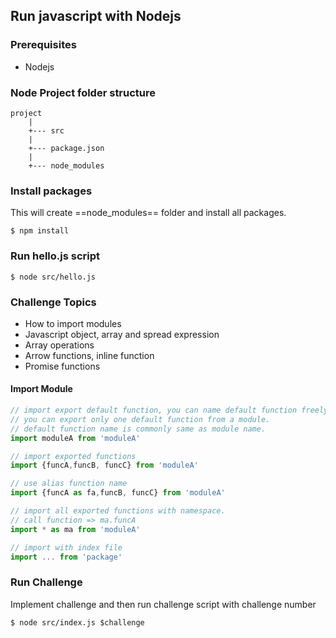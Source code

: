 ## Run javascript with Nodejs

### Prerequisites
- Nodejs

### Node Project folder structure


```ditaa {cmd=true args=["-E"]}
project
    |
    +--- src
    |
    +--- package.json
    |
    +--- node_modules
```

### Install packages
This will create ==node_modules== folder and install all packages.

```
$ npm install
```


### Run hello.js script
```
$ node src/hello.js
```

### Challenge Topics

- How to import modules
- Javascript object, array and spread expression
- Array operations
- Arrow functions, inline function
- Promise functions

#### Import Module

```javascript
// import export default function, you can name default function freely.
// you can export only one default function from a module.
// default function name is commonly same as module name.
import moduleA from 'moduleA'

// import exported functions
import {funcA,funcB, funcC} from 'moduleA'

// use alias function name
import {funcA as fa,funcB, funcC} from 'moduleA'

// import all exported functions with namespace. 
// call function => ma.funcA
import * as ma from 'moduleA'

// import with index file
import ... from 'package'

```

### Run Challenge

Implement challenge and then run challenge script with challenge number
```
$ node src/index.js $challenge
```
